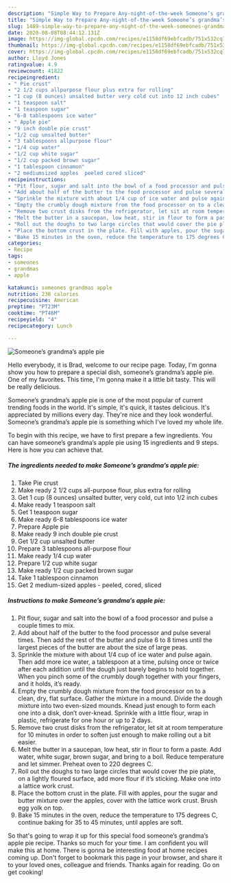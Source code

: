 ```yaml
---
description: "Simple Way to Prepare Any-night-of-the-week Someone’s grandma’s apple pie"
title: "Simple Way to Prepare Any-night-of-the-week Someone’s grandma’s apple pie"
slug: 1489-simple-way-to-prepare-any-night-of-the-week-someones-grandmas-apple-pie
date: 2020-08-08T08:44:12.131Z
image: https://img-global.cpcdn.com/recipes/e1158df69ebfcadb/751x532cq70/someones-grandmas-apple-pie-recipe-main-photo.jpg
thumbnail: https://img-global.cpcdn.com/recipes/e1158df69ebfcadb/751x532cq70/someones-grandmas-apple-pie-recipe-main-photo.jpg
cover: https://img-global.cpcdn.com/recipes/e1158df69ebfcadb/751x532cq70/someones-grandmas-apple-pie-recipe-main-photo.jpg
author: Lloyd Jones
ratingvalue: 4.9
reviewcount: 41822
recipeingredient:
- " Pie crust"
- "2 1/2 cups allpurpose flour plus extra for rolling"
- "1 cup (8 ounces) unsalted butter very cold cut into 12 inch cubes"
- "1 teaspoon salt"
- "1 teaspoon sugar"
- "6-8 tablespoons ice water"
- " Apple pie"
- "9 inch double pie crust"
- "1/2 cup unsalted butter"
- "3 tablespoons allpurpose flour"
- "1/4 cup water"
- "1/2 cup white sugar"
- "1/2 cup packed brown sugar"
- "1 tablespoon cinnamon"
- "2 mediumsized apples  peeled cored sliced"
recipeinstructions:
- "Pit flour, sugar and salt into the bowl of a food processor and pulse a couple times to mix."
- "Add about half of the butter to the food processor and pulse several times. Then add the rest of the butter and pulse 6 to 8 times until the largest pieces of the butter are about the size of large peas."
- "Sprinkle the mixture with about 1/4 cup of ice water and pulse again. Then add more ice water, a tablespoon at a time, pulsing once or twice after each addition until the dough just barely begins to hold together. When you pinch some of the crumbly dough together with your fingers, and it holds, it’s ready."
- "Empty the crumbly dough mixture from the food processor on to a clean, dry, flat surface. Gather the mixture in a mound. Divide the dough mixture into two even-sized mounds. Knead just enough to form each one into a disk, don’t over-knead. Sprinkle with a little flour, wrap in plastic, refrigerate for one hour or up to 2 days."
- "Remove two crust disks from the refrigerator, let sit at room temperature for 10 minutes in order to soften just enough to make rolling out a bit easier."
- "Melt the butter in a saucepan, low heat, stir in flour to form a paste. Add water, white sugar, brown sugar, and bring to a boil. Reduce temperature and let simmer. Preheat oven to 220 degrees C."
- "Roll out the doughs to two large circles that would cover the pie plate, on a lightly floured surface, add more flour if it’s sticking. Make one into a lattice work crust."
- "Place the bottom crust in the plate. Fill with apples, pour the sugar and butter mixture over the apples, cover with the lattice work crust. Brush egg yolk on top."
- "Bake 15 minutes in the oven, reduce the temperature to 175 degrees C, continue baking for 35 to 45 minutes, until apples are soft."
categories:
- Recipe
tags:
- someones
- grandmas
- apple

katakunci: someones grandmas apple 
nutrition: 238 calories
recipecuisine: American
preptime: "PT23M"
cooktime: "PT46M"
recipeyield: "4"
recipecategory: Lunch

---
```



![Someone’s grandma’s apple pie](https://img-global.cpcdn.com/recipes/e1158df69ebfcadb/751x532cq70/someones-grandmas-apple-pie-recipe-main-photo.jpg)

Hello everybody, it is Brad, welcome to our recipe page. Today, I'm gonna show you how to prepare a special dish, someone’s grandma’s apple pie. One of my favorites. This time, I'm gonna make it a little bit tasty. This will be really delicious.



Someone’s grandma’s apple pie is one of the most popular of current trending foods in the world. It's simple, it's quick, it tastes delicious. It's appreciated by millions every day. They're nice and they look wonderful. Someone’s grandma’s apple pie is something which I've loved my whole life.


To begin with this recipe, we have to first prepare a few ingredients. You can have someone’s grandma’s apple pie using 15 ingredients and 9 steps. Here is how you can achieve that.

<!--inarticleads1-->

##### The ingredients needed to make Someone’s grandma’s apple pie:

1. Take  Pie crust
1. Make ready 2 1/2 cups all-purpose flour, plus extra for rolling
1. Get 1 cup (8 ounces) unsalted butter, very cold, cut into 1/2 inch cubes
1. Make ready 1 teaspoon salt
1. Get 1 teaspoon sugar
1. Make ready 6-8 tablespoons ice water
1. Prepare  Apple pie
1. Make ready 9 inch double pie crust
1. Get 1/2 cup unsalted butter
1. Prepare 3 tablespoons all-purpose flour
1. Make ready 1/4 cup water
1. Prepare 1/2 cup white sugar
1. Make ready 1/2 cup packed brown sugar
1. Take 1 tablespoon cinnamon
1. Get 2 medium-sized apples - peeled, cored, sliced




<!--inarticleads2-->

##### Instructions to make Someone’s grandma’s apple pie:

1. Pit flour, sugar and salt into the bowl of a food processor and pulse a couple times to mix.
1. Add about half of the butter to the food processor and pulse several times. Then add the rest of the butter and pulse 6 to 8 times until the largest pieces of the butter are about the size of large peas.
1. Sprinkle the mixture with about 1/4 cup of ice water and pulse again. Then add more ice water, a tablespoon at a time, pulsing once or twice after each addition until the dough just barely begins to hold together. When you pinch some of the crumbly dough together with your fingers, and it holds, it’s ready.
1. Empty the crumbly dough mixture from the food processor on to a clean, dry, flat surface. Gather the mixture in a mound. Divide the dough mixture into two even-sized mounds. Knead just enough to form each one into a disk, don’t over-knead. Sprinkle with a little flour, wrap in plastic, refrigerate for one hour or up to 2 days.
1. Remove two crust disks from the refrigerator, let sit at room temperature for 10 minutes in order to soften just enough to make rolling out a bit easier.
1. Melt the butter in a saucepan, low heat, stir in flour to form a paste. Add water, white sugar, brown sugar, and bring to a boil. Reduce temperature and let simmer. Preheat oven to 220 degrees C.
1. Roll out the doughs to two large circles that would cover the pie plate, on a lightly floured surface, add more flour if it’s sticking. Make one into a lattice work crust.
1. Place the bottom crust in the plate. Fill with apples, pour the sugar and butter mixture over the apples, cover with the lattice work crust. Brush egg yolk on top.
1. Bake 15 minutes in the oven, reduce the temperature to 175 degrees C, continue baking for 35 to 45 minutes, until apples are soft.




So that's going to wrap it up for this special food someone’s grandma’s apple pie recipe. Thanks so much for your time. I am confident you will make this at home. There is gonna be interesting food at home recipes coming up. Don't forget to bookmark this page in your browser, and share it to your loved ones, colleague and friends. Thanks again for reading. Go on get cooking!
